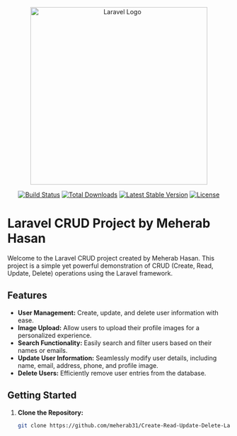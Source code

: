 <p align="center"><a href="https://laravel.com" target="_blank"><img src="https://raw.githubusercontent.com/laravel/art/master/logo-lockup/5%20SVG/2%20CMYK/1%20Full%20Color/laravel-logolockup-cmyk-red.svg" width="400" alt="Laravel Logo"></a></p>

<p align="center">
<a href="https://travis-ci.org/laravel/framework"><img src="https://travis-ci.org/laravel/framework.svg" alt="Build Status"></a>
<a href="https://packagist.org/packages/laravel/framework"><img src="https://img.shields.io/packagist/dt/laravel/framework" alt="Total Downloads"></a>
<a href="https://packagist.org/packages/laravel/framework"><img src="https://img.shields.io/packagist/v/laravel/framework" alt="Latest Stable Version"></a>
<a href="https://packagist.org/packages/laravel/framework"><img src="https://img.shields.io/packagist/l/laravel/framework" alt="License"></a>
</p>

# Laravel CRUD Project by Meherab Hasan

Welcome to the Laravel CRUD project created by Meherab Hasan. This project is a simple yet powerful demonstration of CRUD (Create, Read, Update, Delete) operations using the Laravel framework.

## Features

- **User Management:** Create, update, and delete user information with ease.
- **Image Upload:** Allow users to upload their profile images for a personalized experience.
- **Search Functionality:** Easily search and filter users based on their names or emails.
- **Update User Information:** Seamlessly modify user details, including name, email, address, phone, and profile image.
- **Delete Users:** Efficiently remove user entries from the database.

## Getting Started

1. **Clone the Repository:**
   ```bash
   git clone https://github.com/meherab31/Create-Read-Update-Delete-LaravelProject/

